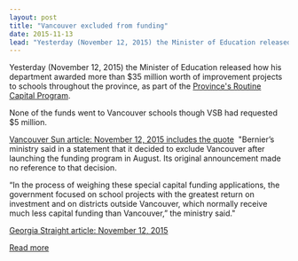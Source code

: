 ```yaml
---
layout: post
title: "Vancouver excluded from funding"
date: 2015-11-13
lead: "Yesterday (November 12, 2015) the Minister of Education released how his department awarded more than $35 million worth of improvement projects to schools throughout the province, as part of the Province's Routine Capital Program."
---
```


Yesterday (November 12, 2015) the Minister of Education released how his department awarded more than $35 million worth of improvement projects to schools throughout the province, as part of the [Province's Routine Capital Program](https://news.gov.bc.ca/releases/2015EDUC0075-001895).

None of the funds went to Vancouver schools though VSB had requested $5 million. 

[Vancouver Sun article: November 12, 2015 includes the quote](http://www.vancouversun.com/touch/story.html?id=11513003)
​
 "Bernier’s ministry said in a statement that it decided to exclude Vancouver after launching the funding program in August. Its original announcement made no reference to that decision.

“In the process of weighing these special capital funding applications, the government focused on school projects with the greatest return on investment and on districts outside Vancouver, which normally receive much less capital funding than Vancouver,” the ministry said."

[Georgia Straight article: November 12, 2015](http://www.straight.com/news/577021/christy-clark-government-stiffs-vancouver-school-district-funding-announcement?utm_source=dlvr.it&utm_medium=twitter)

[Read more](/vancouver-excluded-from-funding)